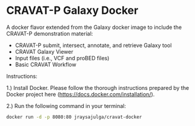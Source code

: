 # CRAVAT-P Galaxy Docker
A docker flavor extended from the Galaxy docker image to include the CRAVAT-P demonstration material:
- CRAVAT-P submit, intersect, annotate, and retrieve Galaxy tool
- CRAVAT Galaxy Viewer
- Input files (i.e., VCF and proBED files)
- Basic CRAVAT Workflow

Instructions:

1.) Install Docker. Please follow the thorough instructions prepared by the Docker project here (https://docs.docker.com/installation/).

2.) Run the following command in your terminal:
```sh
docker run -d -p 8080:80 jraysajulga/cravat-docker
```
